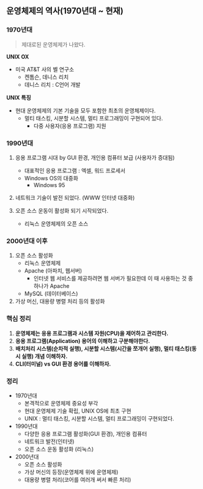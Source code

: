 ## 운영체제의 역사(1970년대 ~ 현재)

### 1970년대

> 제대로된 운영체제가 나왔다.

**UNIX OX**

- 미국 AT&T 사의 벨 연구소
  - 켄톰슨, 데니스 리치
  - 데니스 리치 : C언어 개발



**UNIX 특징**

- 현대 운영체제의 기본 기술을 모두 포함한 최초의 운영체제이다.
  - 멀티 태스킹, 시분할 시스템, 멀티 프로그래밍이 구현되어 있다.
    - 다중 사용자(응용 프로그램) 지원



### 1990년대

1. 응용 프로그램 시대 by GUI 환경, 개인용 컴퓨터 보급 (사용자가 증대됨)
   - 대표적인 응용 프로그램 : 엑셀, 워드 프로세서
   - Windows OS의 대중화
     - Windows 95

2. 네트워크 기술이 발전 되었다. (WWW 인터넷 대중화)
3. 오픈 소스 운동이 활성화 되기 시작되었다.
   - 리눅스 운영체제의 오픈 소스



### 2000년대 이후

1. 오픈 소스 활성화
   - 리눅스 운영체제
   - Apache (아파치, 웹서버)
     - 인터넷 웹 서비스를 제공하려면 웹 서버가 필요한데 이 때 사용하는 것 중 하나가 Apache
   - MySQL (데이터베이스)
2. 가상 머신, 대용량 병렬 처리 등의 활성화



### 핵심 정리

1. **운영체제는 응용 프로그램과 시스템 자원(CPU)을 제어하고 관리한다.**
2. **응용 프로그램(Application) 용어의 이해하고 구분해야한다.**
3. **배치처리 시스템(순차적 실행), 시분할 시스템(시간을 쪼개어 실행), 멀티 태스킹(동시 실행) 개념 이해하자.**
4. **CLI(터미널) vs GUI 환경 용어를 이해하자.**



### 정리

- 1970년대
  - 본격적으로 운영체제 중요성 부각
  - 현대 운영체제 기술 확립, UNIX OS에 최초 구현
  - UNIX : 멀티 태스킹, 시분할 시스템, 멀티 프로그래밍이 구현되었다.
- 1990년대
  - 다양한 응용 프로그램 활성화(GUI 환경), 개인용 컴퓨터
  - 네트워크 발전(인터넷)
  - 오픈 소스 운동 활성화 (리눅스)
- 2000년대
  - 오픈 소스 활성화
  - 가상 머신의 등장(운영체제 위에 운영체제)
  - 대용량 병렬 처리(코어를 여러개 써서 빠른 처리)

